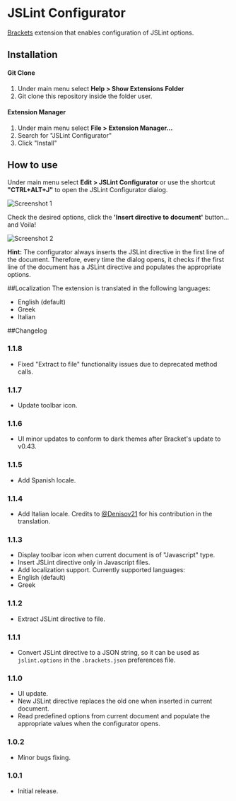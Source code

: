 JSLint Configurator
===================

[Brackets](http://brackets.io/) extension that enables configuration of JSLint options.

## Installation

#### Git Clone
1. Under main menu select **Help > Show Extensions Folder**
2. Git clone this repository inside the folder user.

#### Extension Manager
1. Under main menu select **File > Extension Manager...**
2. Search for "JSLint Configurator"
3. Click "Install"


## How to use

Under main menu select **Edit > JSLint Configurator** or use the shortcut **"CTRL+ALT+J"** to open the JSLint Configurator dialog.

![Screenshot 1](https://github.com/georapbox/brackets-JSLint-Configurator/blob/master/screenshots/screen-1.png)

Check the desired options, click the **'Insert directive to document'** button... and Voila!

![Screenshot 2](https://github.com/georapbox/brackets-JSLint-Configurator/blob/master/screenshots/screen-2.png)

**Hint:** The configurator always inserts the JSLint directive in the first line of the document. Therefore, every time the dialog opens, it checks if the first line of the document has a JSLint directive and populates the appropriate options.

##Localization
The extension is translated in the following languages:

- English (default)
- Greek
- Italian

##Changelog

### 1.1.8
- Fixed "Extract to file" functionality issues due to deprecated method calls.

### 1.1.7
- Update toolbar icon.

### 1.1.6
- UI minor updates to conform to dark themes after Bracket's update to v0.43.

### 1.1.5
- Add Spanish locale.

### 1.1.4
- Add Italian locale. Credits to [@Denisov21](https://github.com/Denisov21) for his contribution in the translation.

### 1.1.3
- Display toolbar icon when current document is of "Javascript" type.
- Insert JSLint directive only in Javascript files.
- Add localization support. Currently supported languages:
 - English (default)
 - Greek

### 1.1.2
- Extract JSLint directive to file.

### 1.1.1
- Convert JSLint directive to a JSON string, so it can be used as <code>jslint.options</code> in the <code>.brackets.json</code> preferences file.

### 1.1.0
- UI update.
- New JSLint directive replaces the old one when inserted in current document.
- Read predefined options from current document and populate the appropriate values when the configurator opens.

### 1.0.2
- Minor bugs fixing.

### 1.0.1
- Initial release.